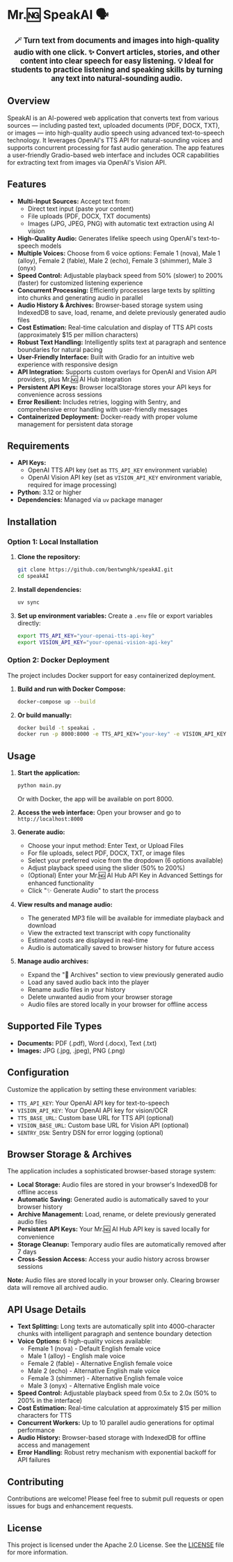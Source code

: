 # Mr.🆖 SpeakAI 🗣️

<p style="text-align:center; font-size: 1.2em;">
  <strong>🪄 Turn text from documents and images into high-quality audio with one click. ✨ Convert articles, stories, and other content into clear speech for easy listening. 💡 Ideal for students to practice listening and speaking skills by turning any text into natural-sounding audio.</strong>
</p>

## Overview

SpeakAI is an AI-powered web application that converts text from various sources — including pasted text, uploaded documents (PDF, DOCX, TXT), or images — into high-quality audio speech using advanced text-to-speech technology. It leverages OpenAI's TTS API for natural-sounding voices and supports concurrent processing for fast audio generation. The app features a user-friendly Gradio-based web interface and includes OCR capabilities for extracting text from images via OpenAI's Vision API.

## Features

- **Multi-Input Sources:** Accept text from:
  - Direct text input (paste your content)
  - File uploads (PDF, DOCX, TXT documents)
  - Images (JPG, JPEG, PNG) with automatic text extraction using AI vision
- **High-Quality Audio:** Generates lifelike speech using OpenAI's text-to-speech models
- **Multiple Voices:** Choose from 6 voice options: Female 1 (nova), Male 1 (alloy), Female 2 (fable), Male 2 (echo), Female 3 (shimmer), Male 3 (onyx)
- **Speed Control:** Adjustable playback speed from 50% (slower) to 200% (faster) for customized listening experience
- **Concurrent Processing:** Efficiently processes large texts by splitting into chunks and generating audio in parallel
- **Audio History & Archives:** Browser-based storage system using IndexedDB to save, load, rename, and delete previously generated audio files
- **Cost Estimation:** Real-time calculation and display of TTS API costs (approximately $15 per million characters)
- **Robust Text Handling:** Intelligently splits text at paragraph and sentence boundaries for natural pacing
- **User-Friendly Interface:** Built with Gradio for an intuitive web experience with responsive design
- **API Integration:** Supports custom overlays for OpenAI and Vision API providers, plus Mr.🆖 AI Hub integration
- **Persistent API Keys:** Browser localStorage stores your API keys for convenience across sessions
- **Error Resilient:** Includes retries, logging with Sentry, and comprehensive error handling with user-friendly messages
- **Containerized Deployment:** Docker-ready with proper volume management for persistent data storage

## Requirements

- **API Keys:**
  - OpenAI TTS API key (set as `TTS_API_KEY` environment variable)
  - OpenAI Vision API key (set as `VISION_API_KEY` environment variable, required for image processing)
- **Python:** 3.12 or higher
- **Dependencies:** Managed via `uv` package manager

## Installation

### Option 1: Local Installation

1. **Clone the repository:**
   ```bash
   git clone https://github.com/bentwnghk/speakAI.git
   cd speakAI
   ```

2. **Install dependencies:**
   ```bash
   uv sync
   ```

3. **Set up environment variables:**
   Create a `.env` file or export variables directly:
   ```bash
   export TTS_API_KEY="your-openai-tts-api-key"
   export VISION_API_KEY="your-openai-vision-api-key"
   ```

### Option 2: Docker Deployment

The project includes Docker support for easy containerized deployment.

1. **Build and run with Docker Compose:**
   ```bash
   docker-compose up --build
   ```

2. **Or build manually:**
   ```bash
   docker build -t speakai .
   docker run -p 8000:8000 -e TTS_API_KEY="your-key" -e VISION_API_KEY="your-key" speakai
   ```

## Usage

1. **Start the application:**
    ```bash
    python main.py
    ```
    Or with Docker, the app will be available on port 8000.

2. **Access the web interface:**
    Open your browser and go to `http://localhost:8000`

3. **Generate audio:**
    - Choose your input method: Enter Text, or Upload Files
    - For file uploads, select PDF, DOCX, TXT, or image files
    - Select your preferred voice from the dropdown (6 options available)
    - Adjust playback speed using the slider (50% to 200%)
    - (Optional) Enter your Mr.🆖 AI Hub API Key in Advanced Settings for enhanced functionality
    - Click "✨ Generate Audio" to start the process

4. **View results and manage audio:**
    - The generated MP3 file will be available for immediate playback and download
    - View the extracted text transcript with copy functionality
    - Estimated costs are displayed in real-time
    - Audio is automatically saved to browser history for future access

5. **Manage audio archives:**
    - Expand the "📜 Archives" section to view previously generated audio
    - Load any saved audio back into the player
    - Rename audio files in your history
    - Delete unwanted audio from your browser storage
    - Audio files are stored locally in your browser for offline access

## Supported File Types

- **Documents:** PDF (.pdf), Word (.docx), Text (.txt)
- **Images:** JPG (.jpg, .jpeg), PNG (.png)

## Configuration

Customize the application by setting these environment variables:

- `TTS_API_KEY`: Your OpenAI API key for text-to-speech
- `VISION_API_KEY`: Your OpenAI API key for vision/OCR
- `TTS_BASE_URL`: Custom base URL for TTS API (optional)
- `VISION_BASE_URL`: Custom base URL for Vision API (optional)
- `SENTRY_DSN`: Sentry DSN for error logging (optional)

## Browser Storage & Archives

The application includes a sophisticated browser-based storage system:

- **Local Storage:** Audio files are stored in your browser's IndexedDB for offline access
- **Automatic Saving:** Generated audio is automatically saved to your browser history
- **Archive Management:** Load, rename, or delete previously generated audio files
- **Persistent API Keys:** Your Mr.🆖 AI Hub API key is saved locally for convenience
- **Storage Cleanup:** Temporary audio files are automatically removed after 7 days
- **Cross-Session Access:** Access your audio history across browser sessions

**Note:** Audio files are stored locally in your browser only. Clearing browser data will remove all archived audio.

## API Usage Details

- **Text Splitting:** Long texts are automatically split into 4000-character chunks with intelligent paragraph and sentence boundary detection
- **Voice Options:** 6 high-quality voices available:
  - Female 1 (nova) - Default English female voice
  - Male 1 (alloy) - English male voice
  - Female 2 (fable) - Alternative English female voice
  - Male 2 (echo) - Alternative English male voice
  - Female 3 (shimmer) - Alternative English female voice
  - Male 3 (onyx) - Alternative English male voice
- **Speed Control:** Adjustable playback speed from 0.5x to 2.0x (50% to 200% in the interface)
- **Cost Estimation:** Real-time calculation at approximately $15 per million characters for TTS
- **Concurrent Workers:** Up to 10 parallel audio generations for optimal performance
- **Audio History:** Browser-based storage with IndexedDB for offline access and management
- **Error Handling:** Robust retry mechanism with exponential backoff for API failures

## Contributing

Contributions are welcome! Please feel free to submit pull requests or open issues for bugs and enhancement requests.

## License

This project is licensed under the Apache 2.0 License. See the [LICENSE](LICENSE) file for more information.
